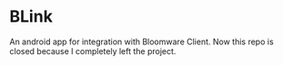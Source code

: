 # BLink
An android app for integration with Bloomware Client. Now this repo is closed because I completely left the project.
